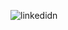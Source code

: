 ![linkedidn](https://user-images.githubusercontent.com/37051222/141793417-b3ab0e8a-180a-4cb2-91b4-e2025c7cf95a.png)
